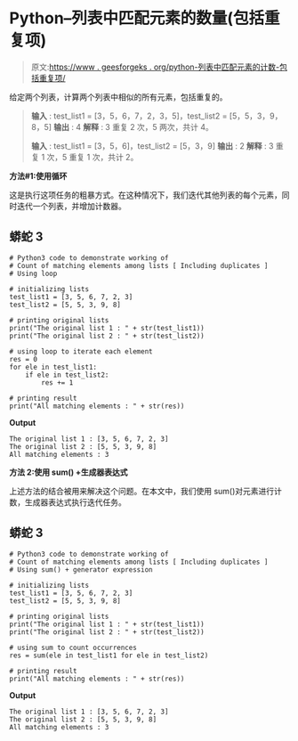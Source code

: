# Python–列表中匹配元素的数量(包括重复项)

> 原文:[https://www . geesforgeks . org/python-列表中匹配元素的计数-包括重复项/](https://www.geeksforgeeks.org/python-count-of-matching-elements-among-lists-including-duplicates/)

给定两个列表，计算两个列表中相似的所有元素，包括重复的。

> **输入** : test_list1 = [3，5，6，7，2，3，5]，test_list2 = [5，5，3，9，8，5]
> **输出** : 4
> **解释** : 3 重复 2 次，5 两次，共计 4。
> 
> **输入** : test_list1 = [3，5，6]，test_list2 = [5，3，9]
> **输出** : 2
> **解释** : 3 重复 1 次，5 重复 1 次，共计 2。

**方法#1:使用循环**

这是执行这项任务的粗暴方式。在这种情况下，我们迭代其他列表的每个元素，同时迭代一个列表，并增加计数器。

## 蟒蛇 3

```
# Python3 code to demonstrate working of 
# Count of matching elements among lists [ Including duplicates ]
# Using loop

# initializing lists
test_list1 = [3, 5, 6, 7, 2, 3]
test_list2 = [5, 5, 3, 9, 8]

# printing original lists
print("The original list 1 : " + str(test_list1))
print("The original list 2 : " + str(test_list2))

# using loop to iterate each element
res = 0
for ele in test_list1:
    if ele in test_list2:
        res += 1

# printing result 
print("All matching elements : " + str(res))
```

**Output**

```
The original list 1 : [3, 5, 6, 7, 2, 3]
The original list 2 : [5, 5, 3, 9, 8]
All matching elements : 3

```

**方法 2:使用 sum() +生成器表达式**

上述方法的结合被用来解决这个问题。在本文中，我们使用 sum()对元素进行计数，生成器表达式执行迭代任务。

## 蟒蛇 3

```
# Python3 code to demonstrate working of 
# Count of matching elements among lists [ Including duplicates ]
# Using sum() + generator expression

# initializing lists
test_list1 = [3, 5, 6, 7, 2, 3]
test_list2 = [5, 5, 3, 9, 8]

# printing original lists
print("The original list 1 : " + str(test_list1))
print("The original list 2 : " + str(test_list2))

# using sum to count occurrences
res = sum(ele in test_list1 for ele in test_list2)

# printing result 
print("All matching elements : " + str(res))
```

**Output**

```
The original list 1 : [3, 5, 6, 7, 2, 3]
The original list 2 : [5, 5, 3, 9, 8]
All matching elements : 3

```